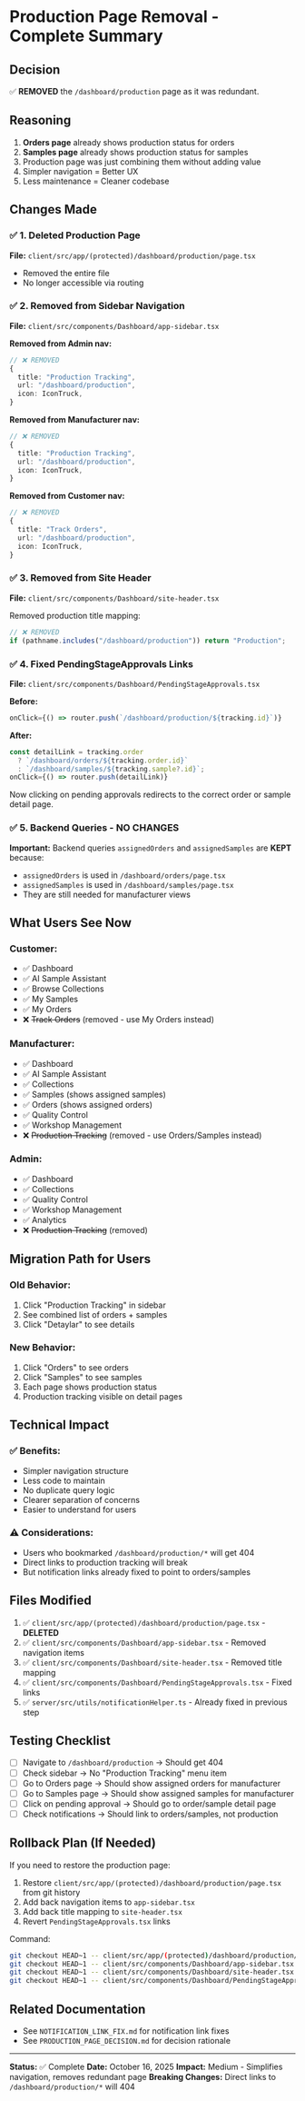 # Production Page Removal - Complete Summary

## Decision
✅ **REMOVED** the `/dashboard/production` page as it was redundant.

## Reasoning
1. **Orders page** already shows production status for orders
2. **Samples page** already shows production status for samples
3. Production page was just combining them without adding value
4. Simpler navigation = Better UX
5. Less maintenance = Cleaner codebase

## Changes Made

### ✅ 1. Deleted Production Page
**File:** `client/src/app/(protected)/dashboard/production/page.tsx`
- Removed the entire file
- No longer accessible via routing

### ✅ 2. Removed from Sidebar Navigation
**File:** `client/src/components/Dashboard/app-sidebar.tsx`

**Removed from Admin nav:**
```typescript
// ❌ REMOVED
{
  title: "Production Tracking",
  url: "/dashboard/production",
  icon: IconTruck,
}
```

**Removed from Manufacturer nav:**
```typescript
// ❌ REMOVED
{
  title: "Production Tracking",
  url: "/dashboard/production",
  icon: IconTruck,
}
```

**Removed from Customer nav:**
```typescript
// ❌ REMOVED
{
  title: "Track Orders",
  url: "/dashboard/production",
  icon: IconTruck,
}
```

### ✅ 3. Removed from Site Header
**File:** `client/src/components/Dashboard/site-header.tsx`

Removed production title mapping:
```typescript
// ❌ REMOVED
if (pathname.includes("/dashboard/production")) return "Production";
```

### ✅ 4. Fixed PendingStageApprovals Links
**File:** `client/src/components/Dashboard/PendingStageApprovals.tsx`

**Before:**
```typescript
onClick={() => router.push(`/dashboard/production/${tracking.id}`)}
```

**After:**
```typescript
const detailLink = tracking.order
  ? `/dashboard/orders/${tracking.order.id}`
  : `/dashboard/samples/${tracking.sample?.id}`;
onClick={() => router.push(detailLink)}
```

Now clicking on pending approvals redirects to the correct order or sample detail page.

### ✅ 5. Backend Queries - NO CHANGES
**Important:** Backend queries `assignedOrders` and `assignedSamples` are **KEPT** because:

- `assignedOrders` is used in `/dashboard/orders/page.tsx`
- `assignedSamples` is used in `/dashboard/samples/page.tsx`
- They are still needed for manufacturer views

## What Users See Now

### Customer:
- ✅ Dashboard
- ✅ AI Sample Assistant
- ✅ Browse Collections
- ✅ My Samples
- ✅ My Orders
- ❌ ~~Track Orders~~ (removed - use My Orders instead)

### Manufacturer:
- ✅ Dashboard
- ✅ AI Sample Assistant
- ✅ Collections
- ✅ Samples (shows assigned samples)
- ✅ Orders (shows assigned orders)
- ✅ Quality Control
- ✅ Workshop Management
- ❌ ~~Production Tracking~~ (removed - use Orders/Samples instead)

### Admin:
- ✅ Dashboard
- ✅ Collections
- ✅ Quality Control
- ✅ Workshop Management
- ✅ Analytics
- ❌ ~~Production Tracking~~ (removed)

## Migration Path for Users

### Old Behavior:
1. Click "Production Tracking" in sidebar
2. See combined list of orders + samples
3. Click "Detaylar" to see details

### New Behavior:
1. Click "Orders" to see orders
2. Click "Samples" to see samples
3. Each page shows production status
4. Production tracking visible on detail pages

## Technical Impact

### ✅ Benefits:
- Simpler navigation structure
- Less code to maintain
- No duplicate query logic
- Clearer separation of concerns
- Easier to understand for users

### ⚠️ Considerations:
- Users who bookmarked `/dashboard/production/*` will get 404
- Direct links to production tracking will break
- But notification links already fixed to point to orders/samples

## Files Modified

1. ✅ `client/src/app/(protected)/dashboard/production/page.tsx` - **DELETED**
2. ✅ `client/src/components/Dashboard/app-sidebar.tsx` - Removed navigation items
3. ✅ `client/src/components/Dashboard/site-header.tsx` - Removed title mapping
4. ✅ `client/src/components/Dashboard/PendingStageApprovals.tsx` - Fixed links
5. ✅ `server/src/utils/notificationHelper.ts` - Already fixed in previous step

## Testing Checklist

- [ ] Navigate to `/dashboard/production` → Should get 404
- [ ] Check sidebar → No "Production Tracking" menu item
- [ ] Go to Orders page → Should show assigned orders for manufacturer
- [ ] Go to Samples page → Should show assigned samples for manufacturer
- [ ] Click on pending approval → Should go to order/sample detail page
- [ ] Check notifications → Should link to orders/samples, not production

## Rollback Plan (If Needed)

If you need to restore the production page:

1. Restore `client/src/app/(protected)/dashboard/production/page.tsx` from git history
2. Add back navigation items to `app-sidebar.tsx`
3. Add back title mapping to `site-header.tsx`
4. Revert `PendingStageApprovals.tsx` links

Command:
```bash
git checkout HEAD~1 -- client/src/app/(protected)/dashboard/production/page.tsx
git checkout HEAD~1 -- client/src/components/Dashboard/app-sidebar.tsx
git checkout HEAD~1 -- client/src/components/Dashboard/site-header.tsx
git checkout HEAD~1 -- client/src/components/Dashboard/PendingStageApprovals.tsx
```

## Related Documentation

- See `NOTIFICATION_LINK_FIX.md` for notification link fixes
- See `PRODUCTION_PAGE_DECISION.md` for decision rationale

---

**Status:** ✅ Complete
**Date:** October 16, 2025
**Impact:** Medium - Simplifies navigation, removes redundant page
**Breaking Changes:** Direct links to `/dashboard/production/*` will 404
